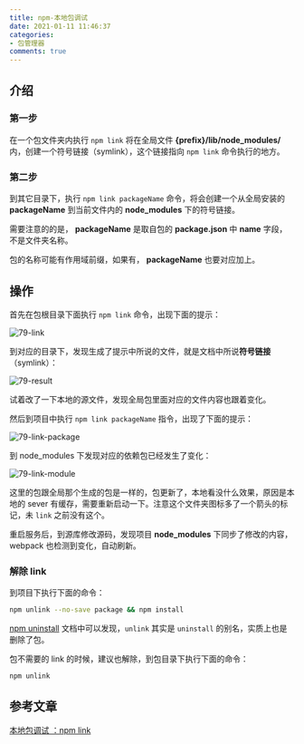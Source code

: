 ```yaml
---
title: npm-本地包调试
date: 2021-01-11 11:46:37
categories:
- 包管理器
comments: true
---
```


## 介绍

### 第一步

在一个包文件夹内执行 `npm link` 将在全局文件 **{prefix}/lib/node_modules/** 内，创建一个符号链接（symlink），这个链接指向 `npm link` 命令执行的地方。

### 第二步

到其它目录下，执行 `npm link packageName` 命令，将会创建一个从全局安装的 **packageName** 到当前文件内的 **node_modules** 下的符号链接。

需要注意的的是， **packageName** 是取自包的 **package.json** 中 **name** 字段，不是文件夹名称。

包的名称可能有作用域前缀，如果有， **packageName** 也要对应加上。

<!-- more -->



## 操作

首先在包根目录下面执行 `npm link` 命令，出现下面的提示：

![79-link](https://xxholic.github.io/segment/images/79/npm-link.png)

到对应的目录下，发现生成了提示中所说的文件，就是文档中所说**符号链接**（symlink）：

![79-result](https://xxholic.github.io/segment/images/79/link-result.png)

试着改了一下本地的源文件，发现全局包里面对应的文件内容也跟着变化。



然后到项目中执行 `npm link packageName` 指令，出现了下面的提示：

![79-link-package](https://xxholic.github.io/segment/images/79/link-package.png)

到 node_modules 下发现对应的依赖包已经发生了变化：

![79-link-module](https://xxholic.github.io/segment/images/79/link-module.png)

这里的包跟全局那个生成的包是一样的，包更新了，本地看没什么效果，原因是本地的 sever 有缓存，需要重新启动一下。注意这个文件夹图标多了一个箭头的标记，未 `link` 之前没有这个。



重启服务后，到源库修改源码，发现项目 **node_modules** 下同步了修改的内容，webpack 也检测到变化，自动刷新。



### 解除 link

到项目下执行下面的命令：

```bash
npm unlink --no-save package && npm install
```

[npm uninstall](https://docs.npmjs.com/cli-commands/uninstall.html) 文档中可以发现，`unlink` 其实是 `uninstall` 的别名，实质上也是删除了包。



包不需要的 link 的时候，建议也解除，到包目录下执行下面的命令：

```bash
npm unlink
```



## 参考文章

[本地包调试 ：npm link](https://blog.csdn.net/u011194386/article/details/109983027)